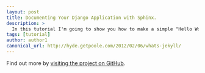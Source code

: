 ```yaml
---
layout: post
title: Documenting Your Django Application with Sphinx.
description: >
  In this tutorial I'm going to show you how to make a simple "Hello World" program.
tags: [tutorial]
author: author1
canonical_url: http://hyde.getpoole.com/2012/02/06/whats-jekyll/
---
```



Find out more by [visiting the project on GitHub](https://github.com/go).

[docs]: ../docs/7.5.0/index.md
